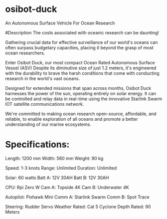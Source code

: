 # osibot-duck
An Autonomous Surface Vehicle For Ocean Research


#Description
The costs associated with oceanic research can be daunting! 

Gathering crucial data for effective surveillance of our world's oceans can often surpass budgetary capacities, placing it beyond the grasp of most ocean researchers.

Enter Osibot Duck, our most compact Ocean Rated Autonomous Surface Vessel (ASV)
Despite its diminutive size of just 1.2 meters, it's engineered with the durability to brave the harsh conditions that come with conducting research in the world's vast oceans.

Designed for extended missions that span across months, Osibot Duck harnesses the power of the sun, operating entirely on solar energy. It can be controlled and relay data in real-time using the innovative Starlink Swarm IOT satellite communications network.

We're committed to making ocean research open-source, affordable, and reliable, to enable exploration of all oceans and promote a better understanding of our marine ecosystems.



# Specifications:

Length: 	1200 mm
Width: 		560 mm
Weight: 	90 kg

Speed:          1-3 knots
Range:          Unlimited
Duration:       Unlimited

Solar:          60 watts
Batt A:         12V 30AH
Batt B:         12V 30AH

CPU:            Rpi Zero W
Cam A:          Topside 4K
Cam B:          Underwater 4K

Autopilot:      Pixhawk Mini
Comm A:         Starlink Swarm
Comm B:         Spot Trace

Steering:   	Rudder Servo
Weather Rated: 	Cat 5 Cyclone
Depth Rated:    90 Meters

